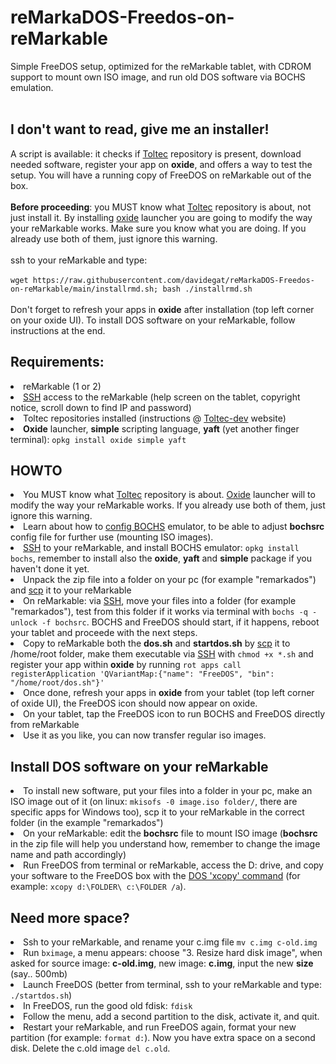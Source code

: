 # reMarkaDOS-Freedos-on-reMarkable
Simple FreeDOS setup, optimized for the reMarkable tablet, with CDROM support to mount own ISO image, and run old DOS software via BOCHS emulation.<br>
<br>
<h2>I don't want to read, give me an installer!</h2>
A script is available: it checks if <a href="https://toltec-dev.org/">Toltec</a> repository is present, download needed software, register your app on <b>oxide</b>, and offers a way to test the setup. You will have a running copy of FreeDOS on reMarkable out of the box.<br><br><b>Before proceeding</b>: you MUST know what <a href="https://toltec-dev.org/">Toltec</a> repository is about, not just install it. By installing <a href="https://github.com/Eeems/oxide">oxide</a> launcher you are going to modify the way your reMarkable works. Make sure you know what you are doing. If you already use both of them, just ignore this warning.<br><br>
ssh to your reMarkable and type:<br><br>
<code>wget https://raw.githubusercontent.com/davidegat/reMarkaDOS-Freedos-on-reMarkable/main/installrmd.sh; bash ./installrmd.sh</code><br><br>
Don't forget to refresh your apps in <b>oxide</b> after installation (top left corner on your oxide UI). To install DOS software on your reMarkable, follow instructions at the end.
<h2>Requirements:</h2>
<li>reMarkable (1 or 2)
<li><a href="https://man7.org/linux/man-pages/man1/ssh.1.html">SSH</a> access to the reMarkable (help screen on the tablet, copyright notice, scroll down to find IP and password)
<li>Toltec repositories installed (instructions @ <a href="https://toltec-dev.org/">Toltec-dev</a> website)
<li><b>Oxide</b> launcher, <b>simple</b> scripting language, <b>yaft</b> (yet another finger terminal): <code>opkg install oxide simple yaft</code>
<h2>HOWTO</h2>
<li>You MUST know what <a href="https://toltec-dev.org/">Toltec</a> repository is about. <a href="https://github.com/Eeems/oxide">Oxide</a> launcher will to modify the way your reMarkable works. If you already use both of them, just ignore this warning.
<li>Learn about how to <a href="https://bochs.sourceforge.io/doc/docbook/user/bochsrc.html">config BOCHS</a> emulator, to be able to adjust <b>bochsrc</b> config file for further use (mounting ISO images).
<li><a href="https://man7.org/linux/man-pages/man1/ssh.1.html">SSH</a> to your reMarkable, and install BOCHS emulator: <code>opkg install bochs</code>, remember to install also the <b>oxide</b>, <b>yaft</b> and <b>simple</b> package if you haven't done it yet.
<li>Unpack the zip file into a folder on your pc (for example "remarkados") and <a href="https://linux.die.net/man/1/scp">scp</a> it to your reMarkable
<li>On reMarkable: via <a href="https://man7.org/linux/man-pages/man1/ssh.1.html">SSH</a>, move your files into a folder (for example "remarkados"), test from this folder if it works via terminal with <code>bochs -q -unlock -f bochsrc</code>. BOCHS and FreeDOS should start, if it happens, reboot your tablet and proceede with the next steps.
<li>Copy to reMarkable both the <b>dos.sh</b> and <b>startdos.sh</b> by <a href="https://linux.die.net/man/1/scp">scp</a> it to /home/root folder, make them executable via <a href="https://man7.org/linux/man-pages/man1/ssh.1.html">SSH</a> with <code>chmod +x *.sh</code> and register your app within <b>oxide</b> by running <code>rot apps call registerApplication 'QVariantMap:{"name": "FreeDOS", "bin": "/home/root/dos.sh"}'</code>
<li>Once done, refresh your apps in <b>oxide</b> from your tablet (top left corner of oxide UI), the FreeDOS icon should now appear on oxide.
<li>On your tablet, tap the FreeDOS icon to run BOCHS and FreeDOS directly from reMarkable
<li>Use it as you like, you can now transfer regular iso images.
  <h2>Install DOS software on your reMarkable</h2>
<li>To install new software, put your files into a folder in your pc, make an ISO image out of it (on linux: <code>mkisofs -0 image.iso folder/</code>, there are specific apps for Windows too), scp it to your reMarkable in the correct folder (in the example "remarkados")
<li>On your reMarkable: edit the <b>bochsrc</b> file to mount ISO image (<b>bochsrc</b> in the zip file will help you understand how, remember to change the image name and path accordingly)
<li>Run FreeDOS from terminal or reMarkable, access the D: drive, and copy your software to the FreeDOS box with the <a href="https://home.csulb.edu/~murdock/xcopy.html">DOS 'xcopy' command</a> (for example: <code>xcopy d:\FOLDER\ c:\FOLDER /a</code>).
  <h2>Need more space?</h2>
<li>Ssh to your reMarkable, and rename your c.img file <code>mv c.img c-old.img</code>
<li>Run <code>bximage</code>, a menu appears: choose "3. Resize hard disk image", when asked for source image: <b>c-old.img</b>, new image: <b>c.img</b>, input the new <b>size</b> (say.. 500mb)
<li>Launch FreeDOS (better from terminal, ssh to your reMarkable and type: <code>./startdos.sh</code>)
<li>In FreeDOS, run the good old fdisk: <code>fdisk</code>
<li>Follow the menu, add a second partition to the disk, activate it, and quit.
<li>Restart your reMarkable, and run FreeDOS again, format your new partition (for example: <code>format d:</code>). Now you have extra space on a second disk. Delete the c.old image <code>del c.old</code>.
